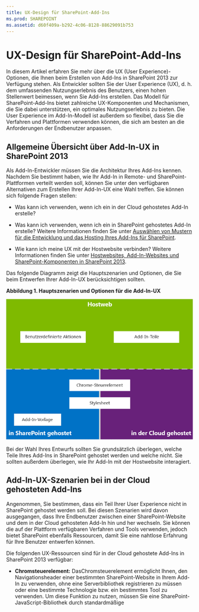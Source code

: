 ```yaml
---
title: UX-Design für SharePoint-Add-Ins
ms.prod: SHAREPOINT
ms.assetid: d60f409a-b292-4c06-8128-88629091b753
---
```



# UX-Design für SharePoint-Add-Ins
In diesem Artikel erfahren Sie mehr über die UX (User Experience)-Optionen, die Ihnen beim Erstellen von Add-Ins in SharePoint 2013 zur Verfügung stehen.
Als Entwickler sollten Sie der User Experience (UX), d. h. dem umfassenden Nutzungserlebnis des Benutzers, einen hohen Stellenwert beimessen, wenn Sie Add-Ins erstellen. Das Modell für SharePoint-Add-Ins bietet zahlreiche UX-Komponenten und Mechanismen, die Sie dabei unterstützen, ein optimales Nutzungserlebnis zu bieten. Die User Experience im Add-In-Modell ist außerdem so flexibel, dass Sie die Verfahren und Plattformen verwenden können, die sich am besten an die Anforderungen der Endbenutzer anpassen.





## Allgemeine Übersicht über Add-In-UX in SharePoint 2013
<a name="SP15_UXdesignapps_overview"> </a>

Als Add-In-Entwickler müssen Sie die Architektur Ihres Add-Ins kennen. Nachdem Sie bestimmt haben, wie Ihr Add-In in Remote- und SharePoint-Plattformen verteilt werden soll, können Sie unter den verfügbaren Alternativen zum Erstellen Ihrer Add-In-UX eine Wahl treffen. Sie können sich folgende Fragen stellen:




- Was kann ich verwenden, wenn ich ein in der Cloud gehostetes Add-In erstelle?


- Was kann ich verwenden, wenn ich ein in SharePoint gehostetes Add-In erstelle? Weitere Informationen finden Sie unter [Auswählen von Mustern für die Entwicklung und das Hosting Ihres Add-Ins für SharePoint](choose-patterns-for-developing-and-hosting-your-sharepoint-add-in.md).


- Wie kann ich meine UX mit der Hostwebsite verbinden? Weitere Informationen finden Sie unter  [Hostwebsites, Add-In-Websites und SharePoint-Komponenten in SharePoint 2013](host-webs-add-in-webs-and-sharepoint-components-in-sharepoint-2013.md).


Das folgende Diagramm zeigt die Hauptszenarien und Optionen, die Sie beim Entwerfen Ihrer Add-In-UX berücksichtigen sollten.




**Abbildung 1. Hauptszenarien und Optionen für die Add-In-UX**








![App-UX-Hauptszenarien](images/AppUX_landscape.png)



Bei der Wahl Ihres Entwurfs sollten Sie grundsätzlich überlegen, welche Teile Ihres Add-Ins in SharePoint gehostet werden und welche nicht. Sie sollten außerdem überlegen, wie Ihr Add-In mit der Hostwebsite interagiert.




## Add-In-UX-Szenarien bei in der Cloud gehosteten Add-Ins
<a name="SP15_UXdesignapps_devhosted"> </a>

Angenommen, Sie bestimmen, dass ein Teil Ihrer User Experience nicht in SharePoint gehostet werden soll. Bei diesen Szenarien wird davon ausgegangen, dass Ihre Endbenutzer zwischen einer SharePoint-Website und dem in der Cloud gehosteten Add-In hin und her wechseln. Sie können die auf der Plattform verfügbaren Verfahren und Tools verwenden, jedoch bietet SharePoint ebenfalls Ressourcen, damit Sie eine nahtlose Erfahrung für Ihre Benutzer entwerfen können.



Die folgenden UX-Ressourcen sind für in der Cloud gehostete Add-Ins in SharePoint 2013 verfügbar:




- **Chromsteuerelement:** DasChromsteuerelement ermöglicht Ihnen, den Navigationsheader einer bestimmten SharePoint-Website in Ihrem Add-In zu verwenden, ohne eine Serverbibliothek registrieren zu müssen oder eine bestimmte Technologie bzw. ein bestimmtes Tool zu verwenden. Um diese Funktion zu nutzen, müssen Sie eine SharePoint-JavaScript-Bibliothek durch standardmäßige <script>-Tags registrieren. Sie können einen Platzhalter bereitstellen, indem Sie ein HTML- **div**-Element verwenden und das Steuerelement mithilfe der verfügbaren Optionen weiter anpassen. Das Steuerelement erhält sein Aussehen durch die angegebene SharePoint-Website. Weitere Informationen finden Sie unter  [Verwenden des Client-Chromsteuerelements in Add-Ins für SharePoint](use-the-client-chrome-control-in-sharepoint-add-ins.md).

   **Video anschauen: Chromsteuerelement in SharePoint 2013**






![Videos](images/mod_icon_video.png)











- **Stylesheet:** Sie können in Ihrer SharePoint-Add-In auf das Stylesheet einer SharePoint-Website verweisen und es zum Formatieren Ihrer Webseiten nutzen, indem Sie die verfügbaren Klassen verwenden. Wenn die Endbenutzer das Design der SharePoint-Website ändern, kann Ihr Add-In außerdem die neuen Formate übernehmen, ohne dass der Verweis in Ihrem Add-In geändert werden muss. Weitere Informationen finden Sie unter [Verwenden des Stylesheets einer SharePoint-Website in Add-Ins für SharePoint](use-a-sharepoint-website-s-style-sheet-in-sharepoint-add-ins.md).


Abbildung 2 zeigt die Ressourcen in der Modell für SharePoint-Add-Ins für in der Cloud gehostete Add-Ins.




**Abbildung 2. Add-In-UX-Ressourcen für in der Cloud gehostete Add-Ins**








![App-UX-Ressourcen für entwicklergehostete Apps](images/AppUX_devhosted.png)












## Add-In-UX-Szenarien für in SharePoint gehostete Add-Ins
<a name="SP15_UXdesignapps_SPhosted"> </a>

Wenn Ihr Add-In in SharePoint gehostet wird, ist es weniger wahrscheinlich, dass sich die User Experience stark ändert, wenn Benutzer zwischen der Hostwebsite und der Add-In-Website hin und her wechseln. Wenn das Add-In bereitgestellt wird, übernimmt die Add-In-Website das Stylesheet und Design der Hostwebsite. Sie können das Chromsteuerelement und das Stylesheet in einem in SharePoint gehosteten Add-In weiterhin verwenden, der signifikanteste Unterschied bei in der Cloud gehosteten Szenarien besteht jedoch in der Verfügbarkeit der Add-In-Vorlage.



Die folgende UX-Ressource ist für in SharePoint gehostete Add-Ins verfügbar:




- **Add-In-Vorlage:** Die Add-In-Vorlage enthält die **app.master**-Masterseite. Sie ist die Standardoption bei der Erstellung eines Add-Ins.


Auch in SharePoint gehostete Add-Ins nutzen vorhandene Ressourcen und Technologien in SharePoint, wie Menüband, Webpartinfrastruktur und clientseitiges Rendering.




## Szenarien für das Verbinden der Add-In-UX mit der Hostwebsite
<a name="SP15_UXdesignapps_connectingappUX"> </a>

Einige Verwendungsfälle für Ihr Add-In können innerhalb der Hostwebsite ausgelöst werden. SharePoint bietet zwei Möglichkeiten zum Öffnen Ihres Add-Ins über eine Dokumentbibliothek oder Liste, zusätzlich zu den Möglichkeiten, einen Teil der Add-In-UX innerhalb von Seiten anzuzeigen, die in SharePoint gehostet sind.



Die folgenden UX-Ressourcen sind verfügbar, um Ihre Add-In-UX mit der Hostwebsite zu verbinden:




- **Benutzerdefinierte Aktionen**: Sie können benutzerdefinierte Aktionen verwenden, um die Hostwebsite-UX mit Ihrem Add-In zu verbinden. Es gibt zwei Typen von benutzerdefinierten Aktionen:Menüband oderECB. Eine benutzerdefinierte Aktion kann Parameter, wie z. B. die Liste oder das Element, in der bzw. dem sie aufgerufen wurde, an eine Remoteseite senden. Weitere Informationen finden Sie unter  [Gewusst wie: Erstellen benutzerdefinierter Aktionen zur Bereitstellung mit Add-Ins für SharePoint](create-custom-actions-to-deploy-with-sharepoint-add-ins.md).


- **Add-In-Parts:** Sie können einen Teil der User Experience Ihres Add-Ins mithilfe von Add-In-Parts der Hostwebsite hinzufügen. Das Add-In-Part ist bei der Bereitstellung des Add-Ins im Webpartkatalog auf der Hostwebsite verfügbar. Benutzer können das Add-In-Part einer Seite hinzufügen, indem sie das Steuerelement zum **Hinzufügen von Webparts** verwenden. Weitere Informationen finden Sie unter [Erstellen von Add-In-Webparts zur Installation mit Ihrem SharePoint-Add-In](create-add-in-parts-to-install-with-your-sharepoint-add-in.md).


Abbildung 3 zeigt die Ressourcen im Modell für SharePoint-Add-Ins zum Verbinden Ihrer Add-In-UX mit der Hostwebsite.




**Abbildung 3. Add-In-UX-Ressourcen für die Hostwebsite**








![App-UX-Ressourcen für die Hostwebsite](images/AppUX_hostweb.png)












## Weitere Informationsquellen
<a name="SP15_UXdesignapps_addresources"> </a>

Informationen über die Verwendung der Add-In-UX-Optionen in SharePoint-Add-Ins finden Sie in den folgenden Ressourcen:




-  [Entwerfen von SharePoint-Add-Ins](design-sharepoint-add-ins.md)


-  [SharePoint-Add-Ins](sharepoint-add-ins.md)


-  [Drei Ansätze, um Entwurfsentscheidungen für Add-Ins für SharePoint zu treffen](three-ways-to-think-about-design-options-for-sharepoint-add-ins.md)


-  [Wichtige Aspekte der Architektur und Entwicklungslandschaft von Add-Ins für SharePoint](important-aspects-of-the-sharepoint-add-in-architecture-and-development-landscap.md)


-  [Hostwebsites, Add-In-Websites und SharePoint-Komponenten in SharePoint 2013](host-webs-add-in-webs-and-sharepoint-components-in-sharepoint-2013.md)


-  [Designrichtlinien für die Benutzerfreundlichkeit von Add-Ins für SharePoint](sharepoint-add-ins-ux-design-guidelines.md)


-  [Erstellen von UX-Komponenten in SharePoint 2013](create-ux-components-in-sharepoint-2013.md)


-  [Verwenden des Stylesheets einer SharePoint-Website in Add-Ins für SharePoint](use-a-sharepoint-website-s-style-sheet-in-sharepoint-add-ins.md)


-  [Verwenden des Client-Chromsteuerelements in Add-Ins für SharePoint](use-the-client-chrome-control-in-sharepoint-add-ins.md)


-  [Erstellen von Add-In-Webparts zur Installation mit Ihrem SharePoint-Add-In](create-add-in-parts-to-install-with-your-sharepoint-add-in.md)


-  [Gewusst wie: Erstellen benutzerdefinierter Aktionen zur Bereitstellung mit Add-Ins für SharePoint](create-custom-actions-to-deploy-with-sharepoint-add-ins.md)



